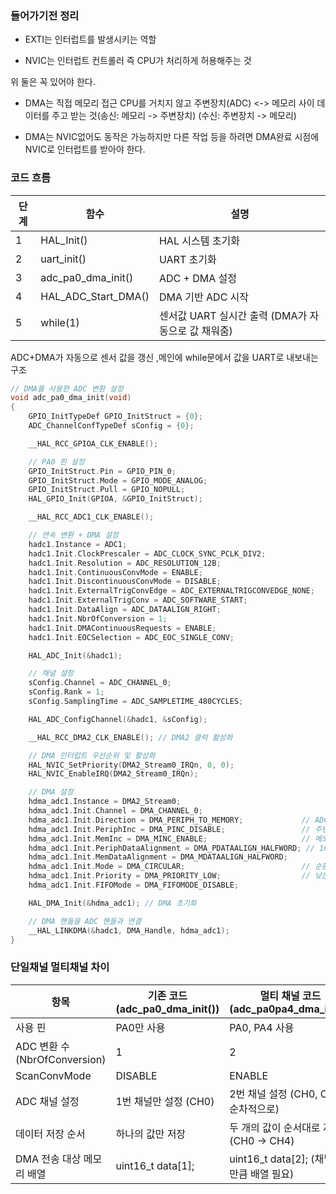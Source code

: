### 들어가기전 정리
- EXTI는 인터럽트를 발생시키는 역할 

- NVIC는 인터럽트 컨트롤러 즉 CPU가 처리하게 허용해주는 것
  
위 둘은 꼭 있어야 한다. 

- DMA는 직접 메모리 접근 CPU를 거치지 않고 주변장치(ADC) <-> 메모리 사이 데이터를 주고 받는 것(송신: 메모리 -> 주변장치) (수신: 주변장치 -> 메모리)

- DMA는 NVIC없어도 동작은 가능하지만 다른 작업 등을 하려면 DMA완료 시점에 NVIC로 인터럽트를 받아야 한다. 

### 코드 흐름 
단계 | 함수 | 설명
--|--|--
1 | HAL_Init() | HAL 시스템 초기화
2 | uart_init() | UART 초기화
3 | adc_pa0_dma_init() | ADC + DMA 설정
4 | HAL_ADC_Start_DMA() | DMA 기반 ADC 시작
5 | while(1) | 센서값 UART 실시간 출력 (DMA가 자동으로 값 채워줌)

ADC+DMA가 자동으로 센서 값을 갱신 ,메인에 while문에서 값을 UART로 내보내는 구조 


```c
// DMA를 사용한 ADC 변환 설정
void adc_pa0_dma_init(void)
{
    GPIO_InitTypeDef GPIO_InitStruct = {0};
    ADC_ChannelConfTypeDef sConfig = {0};

    __HAL_RCC_GPIOA_CLK_ENABLE();

    // PA0 핀 설정
    GPIO_InitStruct.Pin = GPIO_PIN_0;
    GPIO_InitStruct.Mode = GPIO_MODE_ANALOG;
    GPIO_InitStruct.Pull = GPIO_NOPULL;
    HAL_GPIO_Init(GPIOA, &GPIO_InitStruct);

    __HAL_RCC_ADC1_CLK_ENABLE();

    // 연속 변환 + DMA 설정
    hadc1.Instance = ADC1;
    hadc1.Init.ClockPrescaler = ADC_CLOCK_SYNC_PCLK_DIV2;
    hadc1.Init.Resolution = ADC_RESOLUTION_12B;
    hadc1.Init.ContinuousConvMode = ENABLE;
    hadc1.Init.DiscontinuousConvMode = DISABLE;
    hadc1.Init.ExternalTrigConvEdge = ADC_EXTERNALTRIGCONVEDGE_NONE;
    hadc1.Init.ExternalTrigConv = ADC_SOFTWARE_START;
    hadc1.Init.DataAlign = ADC_DATAALIGN_RIGHT;
    hadc1.Init.NbrOfConversion = 1;
    hadc1.Init.DMAContinuousRequests = ENABLE;
    hadc1.Init.EOCSelection = ADC_EOC_SINGLE_CONV;

    HAL_ADC_Init(&hadc1);

    // 채널 설정
    sConfig.Channel = ADC_CHANNEL_0;
    sConfig.Rank = 1;
    sConfig.SamplingTime = ADC_SAMPLETIME_480CYCLES;

    HAL_ADC_ConfigChannel(&hadc1, &sConfig);

    __HAL_RCC_DMA2_CLK_ENABLE(); // DMA2 클럭 활성화

    // DMA 인터럽트 우선순위 및 활성화
    HAL_NVIC_SetPriority(DMA2_Stream0_IRQn, 0, 0);
    HAL_NVIC_EnableIRQ(DMA2_Stream0_IRQn);

    // DMA 설정
    hdma_adc1.Instance = DMA2_Stream0;
    hdma_adc1.Init.Channel = DMA_CHANNEL_0;
    hdma_adc1.Init.Direction = DMA_PERIPH_TO_MEMORY;             // ADC → 메모리
    hdma_adc1.Init.PeriphInc = DMA_PINC_DISABLE;                 // 주변기기 주소 고정
    hdma_adc1.Init.MemInc = DMA_MINC_ENABLE;                     // 메모리 주소 증가
    hdma_adc1.Init.PeriphDataAlignment = DMA_PDATAALIGN_HALFWORD; // 16비트 정렬
    hdma_adc1.Init.MemDataAlignment = DMA_MDATAALIGN_HALFWORD;
    hdma_adc1.Init.Mode = DMA_CIRCULAR;                          // 순환 모드
    hdma_adc1.Init.Priority = DMA_PRIORITY_LOW;                  // 낮은 우선순위
    hdma_adc1.Init.FIFOMode = DMA_FIFOMODE_DISABLE;

    HAL_DMA_Init(&hdma_adc1); // DMA 초기화

    // DMA 핸들을 ADC 핸들과 연결
    __HAL_LINKDMA(&hadc1, DMA_Handle, hdma_adc1);
}
```
### 단일채널 멀티채널 차이
항목 | 기존 코드 (adc_pa0_dma_init()) | 멀티 채널 코드 (adc_pa0pa4_dma_init())
--|--|--
사용 핀 | PA0만 사용 | PA0, PA4 사용
ADC 변환 수 (NbrOfConversion) | 1 | 2
ScanConvMode | DISABLE | ENABLE
ADC 채널 설정 | 1번 채널만 설정 (CH0) | 2번 채널 설정 (CH0, CH4 순차적으로)
데이터 저장 순서 | 하나의 값만 저장 | 두 개의 값이 순서대로 저장 (CH0 → CH4)
DMA 전송 대상 메모리 배열 | uint16_t data[1]; | uint16_t data[2]; (채널 수만큼 배열 필요)
